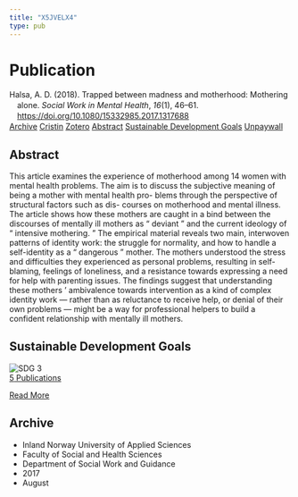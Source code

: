 ```yaml
---
title: "X5JVELX4"
type: pub
---
```

<h1>Publication</h1>
<article id="csl-bib-container-X5JVELX4" class="csl-bib-container">
  <div class="csl-bib-body" style="line-height: 1.35; padding-left: 1em; text-indent:-1em;">
  <div class="csl-entry">Halsa, A. D. (2018). Trapped between madness and motherhood: Mothering alone. <i>Social Work in Mental Health</i>, <i>16</i>(1), 46&#x2013;61. <a href="https://doi.org/10.1080/15332985.2017.1317688">https://doi.org/10.1080/15332985.2017.1317688</a></div>
</div>
  <div class="csl-bib-buttons">
    <a href="#taxonomy-article-X5JVELX4" class="csl-bib-button">Archive</a>
    <a href="https://app.cristin.no/results/show.jsf?id=1489335" alt="Cristin URL" class="csl-bib-button">Cristin</a>
    <a href="http://zotero.org/groups/5402882/items/X5JVELX4" alt="Zotero URL" class="csl-bib-button">Zotero</a>
    <a href="#abstract-article-X5JVELX4" class="csl-bib-button">Abstract</a>
    <a href="#sdg-article-X5JVELX4" class="csl-bib-button">Sustainable Development Goals</a>
    <a href="https://doi.org/10.1080/15332985.2017.1317688" class="csl-bib-button">Unpaywall</a>
  </div>
  <div id="csl-bib-meta-container-X5JVELX4"></div>
</article>
<div id="csl-bib-meta-X5JVELX4" class="csl-bib-meta">
  <article id="abstract-article-X5JVELX4" class="abstract-article">
    <h1>Abstract</h1>
    This article examines the experience of motherhood among 14 women with mental health problems. The aim is to discuss the subjective meaning of being a mother with mental health pro- blems through the perspective of structural factors such as dis- courses on motherhood and mental illness. The article shows how these mothers are caught in a bind between the discourses of mentally ill mothers as “ deviant ” and the current ideology of “ intensive mothering. ” The empirical material reveals two main, interwoven patterns of identity work: the struggle for normality, and how to handle a self-identity as a “ dangerous ” mother. The mothers understood the stress and difficulties they experienced as personal problems, resulting in self-blaming, feelings of loneliness, and a resistance towards expressing a need for help with parenting issues. The findings suggest that understanding these mothers ’ ambivalence towards intervention as a kind of complex identity work — rather than as reluctance to receive help, or denial of their own problems — might be a way for professional helpers to build a confident relationship with mentally ill mothers.
  </article>
  <article id="sdg-article-X5JVELX4" class="sdg-article">
    <h1>Sustainable Development Goals</h1>
    <div class="sdg-container"><div id="sdg3" class="sdg"> <img src="{{< params subfolder >}}images/sdg/sdg03_en.png" class="image" alt="SDG 3"> <div class="sdg-overlay"> <a href="{{< params subfolder >}}en/archive/?sdg=3#archive" class="sdg-publication-count"><span>5</span> Publications</a> <p><a href="https://sdgs.un.org/goals/goal3" class="sdg-read-more">Read More</a></p> </div> </div></div>
  </article>
  <article id="taxonomy-article-X5JVELX4" class="taxonomy-article">
    <h1>Archive</h1>
    <ul>
      <li>Inland Norway University of Applied Sciences</li>
      <li>Faculty of Social and Health Sciences</li>
      <li>Department of Social Work and Guidance</li>
      <li>2017</li>
      <li>August</li>
    </ul>
  </article>
</div>
